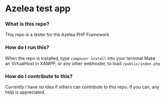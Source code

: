 Azelea test app
===================================

### What is this repo?
This repo is a tester for the Azelea PHP Framework

### How do I run this?
When the repo is installed, type ```composer install``` into your terminal
Make an VirtualHost in XAMPP, or any other webhoster, to load ```/public/index.php``` 

### How do I contribute to this?
Currently I have no idea if others can contribute to this repo. If you can, any help is appreciated.